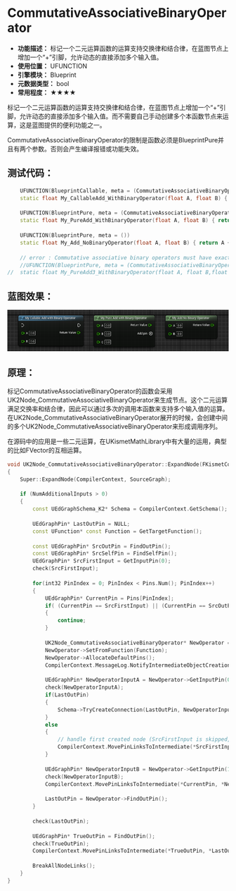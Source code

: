 ﻿# CommutativeAssociativeBinaryOperator

- **功能描述：** 标记一个二元运算函数的运算支持交换律和结合律，在蓝图节点上增加一个“+”引脚，允许动态的直接添加多个输入值。
- **使用位置：** UFUNCTION
- **引擎模块：** Blueprint
- **元数据类型：** bool
- **常用程度：** ★★★★

标记一个二元运算函数的运算支持交换律和结合律，在蓝图节点上增加一个“+”引脚，允许动态的直接添加多个输入值。而不需要自己手动创建多个本函数节点来运算，这是蓝图提供的便利功能之一。

CommutativeAssociativeBinaryOperator的限制是函数必须是BlueprintPure并且有两个参数。否则会产生编译报错或功能失效。

## 测试代码：

```cpp
	UFUNCTION(BlueprintCallable, meta = (CommutativeAssociativeBinaryOperator))
	static float My_CallableAdd_WithBinaryOperator(float A, float B) { return A + B; }

	UFUNCTION(BlueprintPure, meta = (CommutativeAssociativeBinaryOperator))
	static float My_PureAdd_WithBinaryOperator(float A, float B) { return A + B; }

	UFUNCTION(BlueprintPure, meta = ())
	static float My_Add_NoBinaryOperator(float A, float B) { return A + B; }
	
	// error : Commutative associative binary operators must have exactly 2 parameters of the same type and a return value.
	//UFUNCTION(BlueprintPure, meta = (CommutativeAssociativeBinaryOperator))
//	static float My_PureAdd3_WithBinaryOperator(float A, float B,float C) { return A + B+C; }
```

## 蓝图效果：

![Untitled](Untitled.png)

## 原理：

标记CommutativeAssociativeBinaryOperator的函数会采用UK2Node_CommutativeAssociativeBinaryOperator来生成节点。这个二元运算满足交换率和结合律，因此可以通过多次的调用本函数来支持多个输入值的运算。在UK2Node_CommutativeAssociativeBinaryOperator展开的时候，会创建中间的多个UK2Node_CommutativeAssociativeBinaryOperator来形成调用序列。

在源码中的应用是一些二元运算，在UKismetMathLibrary中有大量的运用，典型的比如FVector的互相运算。

```cpp
void UK2Node_CommutativeAssociativeBinaryOperator::ExpandNode(FKismetCompilerContext& CompilerContext, UEdGraph* SourceGraph)
{
	Super::ExpandNode(CompilerContext, SourceGraph);

	if (NumAdditionalInputs > 0)
	{
		const UEdGraphSchema_K2* Schema = CompilerContext.GetSchema();

		UEdGraphPin* LastOutPin = NULL;
		const UFunction* const Function = GetTargetFunction();

		const UEdGraphPin* SrcOutPin = FindOutPin();
		const UEdGraphPin* SrcSelfPin = FindSelfPin();
		UEdGraphPin* SrcFirstInput = GetInputPin(0);
		check(SrcFirstInput);

		for(int32 PinIndex = 0; PinIndex < Pins.Num(); PinIndex++)
		{
			UEdGraphPin* CurrentPin = Pins[PinIndex];
			if( (CurrentPin == SrcFirstInput) || (CurrentPin == SrcOutPin) || (SrcSelfPin == CurrentPin) )
			{
				continue;
			}

			UK2Node_CommutativeAssociativeBinaryOperator* NewOperator = SourceGraph->CreateIntermediateNode<UK2Node_CommutativeAssociativeBinaryOperator>();
			NewOperator->SetFromFunction(Function);
			NewOperator->AllocateDefaultPins();
			CompilerContext.MessageLog.NotifyIntermediateObjectCreation(NewOperator, this);

			UEdGraphPin* NewOperatorInputA = NewOperator->GetInputPin(0);
			check(NewOperatorInputA);
			if(LastOutPin)
			{
				Schema->TryCreateConnection(LastOutPin, NewOperatorInputA);
			}
			else
			{
				// handle first created node (SrcFirstInput is skipped, and has no own node).
				CompilerContext.MovePinLinksToIntermediate(*SrcFirstInput, *NewOperatorInputA);
			}

			UEdGraphPin* NewOperatorInputB = NewOperator->GetInputPin(1);
			check(NewOperatorInputB);
			CompilerContext.MovePinLinksToIntermediate(*CurrentPin, *NewOperatorInputB);

			LastOutPin = NewOperator->FindOutPin();
		}

		check(LastOutPin);

		UEdGraphPin* TrueOutPin = FindOutPin();
		check(TrueOutPin);
		CompilerContext.MovePinLinksToIntermediate(*TrueOutPin, *LastOutPin);

		BreakAllNodeLinks();
	}
}

```
